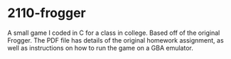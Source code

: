 # 2110-frogger
A small game I coded in C for a class in college. Based off of the original Frogger.
The PDF file has details of the original homework assignment, as well as instructions on how to run the game on a GBA emulator.
